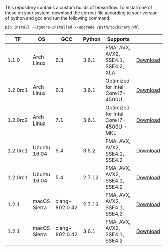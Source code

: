 This repository contains a custom builds of tensorflow. To install
one of these on your system, download the correct file according
to your version of python and gcc and run the following command.
```
pip install --ignore-installed --upgrade /path/to/binary.whl
```
| TF       | OS           | GCC            | Python | Supports                                |                                                                                                                         |
|----------|--------------|----------------|--------|-----------------------------------------|-------------------------------------------------------------------------------------------------------------------------|
| 1.1.0    | Arch Linux   | 6.3            | 3.6.1  | FMA, AVX, AVX2, SSE4.1, SSE4.2, XLA     | [Download](https://github.com/lakshayg/tensorflow-build/raw/master/tensorflow-1.1.0-cp36-cp36m-linux_x86_64.whl)        |
| 1.2.0rc1 | Arch Linux   | 6.3            | 3.6.1  | Optimized for Intel Core i7-4500U       | [Download](https://github.com/lakshayg/tensorflow-build/raw/master/tensorflow-1.2.0rc1-cp36-cp36m-linux_x86_64.whl)     |
| 1.2.0rc2 | Arch Linux   | 7.1            | 3.6.1  | Optimized for Intel Core i7-4500U + MKL | [Download](https://github.com/lakshayg/tensorflow-build/raw/master/tensorflow-1.2.0rc2-cp36-cp36m-linux_x86_64.whl)     |
| 1.2.0rc1 | Ubuntu 16.04 | 5.4            | 3.5.2  | FMA, AVX, AVX2, SSE4.1, SSE4.2          | [Download](https://github.com/lakshayg/tensorflow-build/raw/master/tensorflow-1.2.0rc1-cp35-cp35m-linux_x86_64.whl)     |
| 1.2.0rc1 | Ubuntu 16.04 | 5.4            | 2.7.12 | FMA, AVX, AVX2, SSE4.1, SSE4.2          | [Download](https://github.com/lakshayg/tensorflow-build/raw/master/tensorflow-1.2.0rc1-cp27-cp27mu-linux_x86_64.whl)    |
| 1.2.1    | macOS Sierra | clang-802.0.42 | 2.7.13 | FMA, AVX, AVX2, SSE4.1, SSE4.2          | [Download](https://github.com/lakshayg/tensorflow-build/raw/master/tensorflow-1.2.1-cp27-cp27m-macosx_10_12_x86_64.whl) |
| 1.2.1    | macOS Sierra | clang-802.0.42 | 3.6.1  | FMA, AVX, AVX2, SSE4.1, SSE4.2          | [Download](https://github.com/lakshayg/tensorflow-build/raw/master/tensorflow-1.2.1-cp36-cp36m-macosx_10_12_x86_64.whl) |
